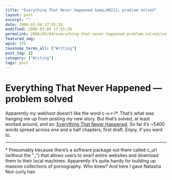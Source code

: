 ```yaml
---
title: "Everything That Never Happened &amp;#8212; problem solved"
layout: post
excerpt: ""
date: 2006-03-04 17:55:28
modified: 2006-03-04 17:55:28
permalink: 2006/03/04/everything-that-never-happened-problem-solved/index.html
featured_img: 
wpid: 176
taxonomy_terms_all: ["Writing"]
post_tag: []
category: ["Writing"]
tags: post
---
```


# Everything That Never Happened &#8212; problem solved

Apparently my webhost doesn’t like the word c-u-r-l\*. That’s what was hanging me up from posting my new story. But that’s solved, at least worked around, and so: [Everything That Never Happened](http://www.patrickjohanneson.com/deardiary/everything-that-never-happened/). So far it’s ~5400 words spread across one and a half chapters, first draft. Enjoy, if you want to.

- - - - - -

\* Presumably because there’s a software package out there called c\_url (without the “\_”) that allows users to snarf entire websites and download them to their local machines. Apparently it’s quite handy for building up massive collections of pornography. Who knew? And here I gave Natasha Noir curly hair.